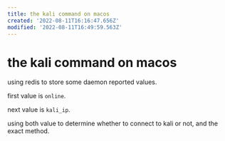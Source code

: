 ```yaml
---
title: the kali command on macos
created: '2022-08-11T16:16:47.656Z'
modified: '2022-08-11T16:49:59.563Z'
---
```


# the kali command on macos

using redis to store some daemon reported values.

first value is `online`.

next value is `kali_ip`.

using both value to determine whether to connect to kali or not, and the exact method.
